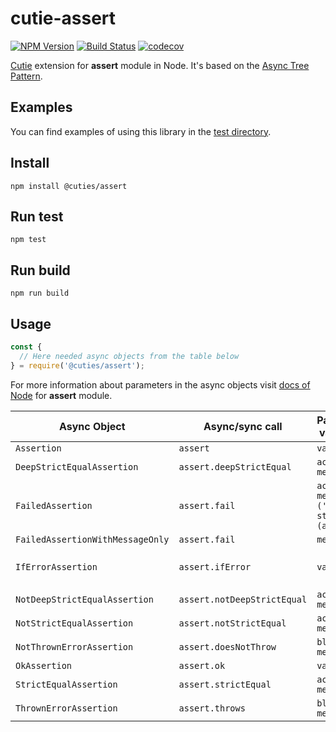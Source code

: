 # cutie-assert

[![NPM Version](https://img.shields.io/npm/v/@cuties/assert.svg)](https://npmjs.org/package/@cuties/assert)
[![Build Status](https://travis-ci.org/Guseyn/cutie-assert.svg?branch=master)](https://travis-ci.org/Guseyn/cutie-assert)
[![codecov](https://codecov.io/gh/Guseyn/cutie-assert/branch/master/graph/badge.svg)](https://codecov.io/gh/Guseyn/cutie-assert)

[Cutie](https://github.com/Guseyn/cutie) extension for <b>assert</b> module in Node. It's based on the [Async Tree Pattern](https://github.com/Guseyn/async-tree-patern/blob/master/Async_Tree_Patern.pdf).

## Examples

You can find examples of using this library in the [test directory](https://github.com/Guseyn/cutie-assert/tree/master/test).

## Install

`npm install @cuties/assert`

## Run test

`npm test`

## Run build

`npm run build`

## Usage

```js
const {
  // Here needed async objects from the table below
} = require('@cuties/assert');
```

For more information about parameters in the async objects visit [docs of Node](https://nodejs.org/en/docs/) for <b>assert</b> module.

| Async Object  | Async/sync call | Parameters(default value/description) | Representation result |
| ------------- | ----------------| ---------- | --------------------- |
| `Assertion`     | `assert` | `value, message` | `value` |
| `DeepStrictEqualAssertion` | `assert.deepStrictEqual` | `actual, expected, message` | `actual` |
| `FailedAssertion` | `assert.fail` | `actual, expected, message, operator ('!='), stackStartFunction (assert.fail)` | `thrown error` |
| `FailedAssertionWithMessageOnly` | `assert.fail` | `message` | `thrown error` |
| `IfErrorAssertion` | `assert.ifError` | `value` | `thrown error` or `value`(if it's false) |
| `NotDeepStrictEqualAssertion` | `assert.notDeepStrictEqual` | `actual, expected, message` | `actual` |
| `NotStrictEqualAssertion` | `assert.notStrictEqual` | `actual, expected, message` | `actual` |
| `NotThrownErrorAssertion` | `assert.doesNotThrow` | `block, error, message` | `block` |
| `OkAssertion` | `assert.ok` | `value, message`  | `value` |
| `StrictEqualAssertion` | `assert.strictEqual` | `actual, expected, message` | `actual` |
| `ThrownErrorAssertion` | `assert.throws` | `block, error, message` | `block` |
